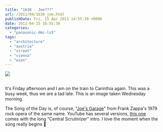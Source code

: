 ```yaml
---
title: "1638 - Joe???"
url: /2011/04/1638-joe.html
publishDate: Fri, 15 Apr 2011 14:55:39 +0000
date: 2011-04-15 16:55:39
categories: 
  - "panasonic-dmc-lx5"
tags: 
  - "architecture"
  - "austria"
  - "street"
  - "vienna"
  - "wien"
---
```

<div class="container">
<div class="center"><a target="_blank" href="https://d25zfm9zpd7gm5.cloudfront.net/1200x1200/2011/20110413_083552_ps.jpg"><img src="https://d25zfm9zpd7gm5.cloudfront.net/0600x0600/2011/20110413_083552_ps.jpg" /></a></div>
</div>
<br />

It's Friday afternoon and I am on the train to Carinthia again. This was a busy week, thus we are a tad late. This is an image taken Wednesday morning.

 The Song of the Day is, of course, "<a target="_blank" href="http://www.lyricsmode.com/lyrics/f/frank_zappa/joes_garage.html">Joe's Garage</a>" from Frank Zappa's 1979 rock opera of the same name. YouTube has several versions, <a target="_blank" href="http://www.youtube.com/watch?v=V8Afa0F-UBo">this one</a> comes with the long "Central Scrutinizer" intro. I love the moment when the song really begins 🙂

